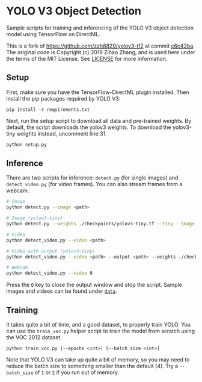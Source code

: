 # YOLO V3 Object Detection

Sample scripts for training and inferencing of the YOLO V3 object detection model using TensorFlow on DirectML.

This is a fork of https://github.com/zzh8829/yolov3-tf2 at commit [c6c42ba](https://github.com/zzh8829/yolov3-tf2/tree/c6c42ba8e9127a0dd6ded2018520754b90d18dae). The original code is Copyright (c) 2019 Zihao Zhang, and is used here under the terms of the MIT License. See [LICENSE](./LICENSE) for more information.

## Setup

First, make sure you have the TensorFlow-DirectML plugin installed. Then install the pip packages required by YOLO V3:

```
pip install -r requirements.txt
```

Next, run the setup script to download all data and pre-trained weights. By default, the script downloads the yolov3 weights. To download the yolov3-tiny weights instead, uncomment line 31.

```bash
python setup.py
```

## Inference

There are two scripts for inference: `detect.py` (for single images) and `detect_video.py` (for video frames). You can also stream frames from a webcam.

```bash
# Image
python detect.py --image <path>

# Image (yolov3-tiny)
python detect.py --weights ./checkpoints/yolov3-tiny.tf --tiny --image <path>

# Video
python detect_video.py --video <path>

# Video with output (yolov3-tiny)
python detect_video.py --video <path> --output <path> --weights ./checkpoints/yolov3-tiny.tf --tiny

# Webcam
python detect_video.py --video 0
```

Press the `Q` key to close the output window and stop the script. Sample images and videos can be found under [`data`](./data).

## Training

It takes quite a bit of time, and a good dataset, to properly train YOLO. You can use the `train_voc.py` helper script to train the model from scratch using the VOC 2012 dataset.

```
python train_voc.py [--epochs <int>] [--batch_size <int>]
```

Note that YOLO V3 can take up quite a bit of memory, so you may need to reduce the batch size to something smaller than the default (4). Try a `--batch_size` of `1` or `2` if you run out of memory.
